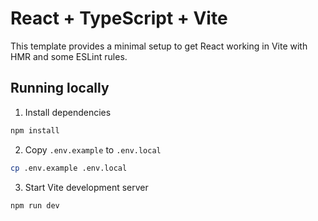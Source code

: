 # React + TypeScript + Vite

This template provides a minimal setup to get React working in Vite with HMR and some ESLint rules.

## Running locally

1. Install dependencies

```bash
npm install
```

2. Copy `.env.example` to `.env.local`

```bash
cp .env.example .env.local
```

3. Start Vite development server

```bash
npm run dev
```
